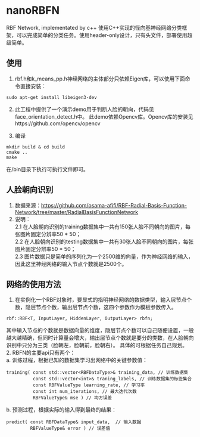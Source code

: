 # nanoRBFN
RBF Network, implementated by c++
使用C++实现的径向基神经网络分类框架，可以完成简单的分类任务。使用header-only设计，只有头文件，部署使用超级简单。


## 使用
1. rbf.h和k_means_pp.h神经网络的主体部分只依赖Eigen库，可以使用下面命令直接安装：
```
sudo apt-get install libeigen3-dev
```

2. 此工程中提供了一个演示demo用于判断人脸的朝向，代码见face_orientation_detect.h中。
此demo依赖Opencv库。Opencv库的安装见https://github.com/opencv/opencv

3. 编译
```
mkdir build & cd build
cmake ..
make
```
在/bin目录下执行可执行文件即可。

## 人脸朝向识别
1. 数据来源：https://github.com/osama-afifi/RBF-Radial-Basis-Function-Network/tree/master/RadialBasisFunctionNetwork
2. 说明：</br>
2.1 在人脸朝向识别的training数据集中一共有150张人脸不同朝向的图片，每张图片固定分辨率50 * 50；</br>
2.2 在人脸朝向识别的testing数据集中一共有30张人脸不同朝向的图片，每张图片固定分辨率50 * 50；</br>
2.3 图片数据只是简单的序列化为一个2500维的向量，作为神经网络的输入，因此这里神经网络的输入节点个数就是2500个。</br>

## 网络的使用方法
1. 在实例化一个RBF对象时，要显式的指明神经网络的数据类型，输入层节点个数，隐层节点个数，输出层节点个数，这四个参数作为模板参数传入。
```
rbf::RBF<T, InputLayer, HiddenLayer, OutputLayer> rbfn;
```
其中输入节点的个数就是数据向量的维度，隐层节点个数可以自己随便设置，一般越大越精确，但同时计算量会增大，输出层节点个数就是要分的类数，在人脸朝向识别中只分为三类（脸朝左，脸朝前，脸朝右）。
具体的可根据任务自己规划。</br>
2. RBFN的主要api只有两个：</br>
a. 训练过程，根据已知的数据集学习出网络中的关键参数值：
```
training( const std::vector<RBFDataType>& training_data, // 训练数据集
          const std::vector<int>& traning_labels, // 训练数据集的标签集合
          const RBFValueType learning_rate, // 学习率
          const int num_iterations, // 最大迭代次数
          RBFValueType& mse ) // 均方误差

```
b. 预测过程，根据实际的输入得到最终的结果：
```
predict( const RBFDataType& input_data,  // 输入数据
         RBFValueType& error ) // 误差值
```
